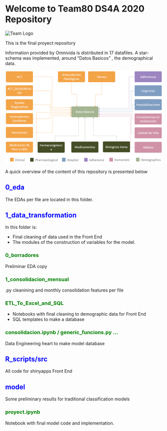 # Welcome to Team80 DS4A 2020 Repository

![Team Logo](images/logo.jpg)

This is the final proyect repository


Information provided by Omnivida is distributed in 17 datafiles. A star-schema was implemented, around “Datos Basicos” , the demographical data.

![Los Datos](images/datos.png)

A quick overview of the content of this repository is presented below

##  <span style="color:blue"> 0_eda </span>
The EDAs per file are located in this folder.


## <span style="color:blue"> 1_data_transformation  </span>
In this folder is:
- Final cleaning of data used in the Front End
- The modules of the construction of variables for the model.

###  <span style="color:green"> 0_borradores </span>
Preliminar EDA copy

###  <span style="color:green"> 1_consolidacion_mensual </span>
.py cleanining and monthly consolidation features per file

###  <span style="color:green"> ETL_To_Excel_and_SQL </span>
- Notebooks with final cleaning to demographic data for Front End
- SQL templates to make a database

###  <span style="color:green"> consolidacion.ipynb / generic_funcions.py ...  </span>
Data Engineering heart to make model database


##  <span style="color:blue"> R_scripts/src </span>
All code for shinyapps Front End

## <span style="color:blue"> model </span>
Some preliminary results for traditional classification models

### <span style="color:green"> proyect.ipynb </span>
Notebook with final model code and implementation.

